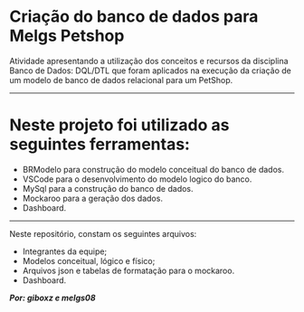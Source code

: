 # Criação do banco de dados para Melgs Petshop

Atividade apresentando a utilização dos conceitos e recursos da disciplina Banco de Dados: DQL/DTL que foram aplicados na execução da criação de um modelo de banco de dados relacional para um PetShop.

----

# Neste projeto foi utilizado as seguintes ferramentas:
 - BRModelo para construção do modelo conceitual do banco de dados.
 - VSCode para o desenvolvimento do modelo logico do banco.
 - MySql para a construção do banco de dados.
 - Mockaroo para a geração dos dados.
 - Dashboard.
----

Neste repositório, constam os seguintes arquivos:
 - Integrantes da equipe; 
 - Modelos conceitual, lógico e físico;
 - Arquivos json e tabelas de formatação para o mockaroo.
 - Dashboard.


***Por: giboxz e melgs08***
